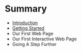 # Summary

* [Introduction](README.md)
* [Getting Started](chapter1.md)
* Our First Web Page
* Our First Interactive Web Page
* Going A Step Further

